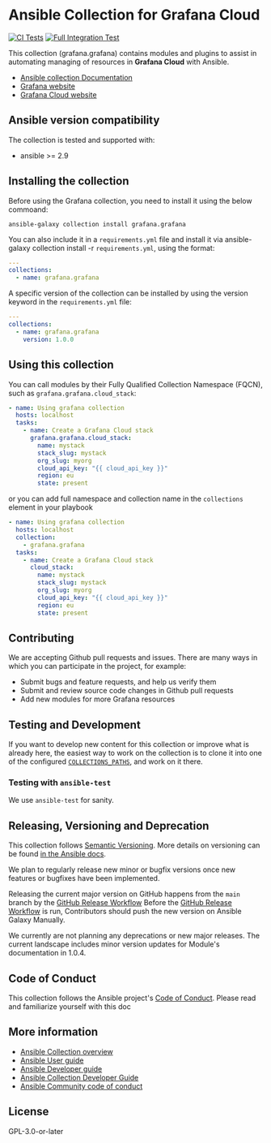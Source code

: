 # Ansible Collection for Grafana Cloud

[![CI Tests](https://github.com/grafana/grafana-ansible-collection/actions/workflows/ci-test.yml/badge.svg)](https://github.com/grafana/grafana-ansible-collection/actions/workflows/ci-test.yml)
[![Full Integration Test](https://github.com/grafana/grafana-ansible-collection/actions/workflows/full-integration-test.yml/badge.svg?branch=main)](https://github.com/grafana/grafana-ansible-collection/actions/workflows/full-integration-test.yml)

This collection (grafana.grafana) contains modules and plugins to assist in automating managing of resources in <b>Grafana Cloud</b> with Ansible.

- [Ansible collection Documentation](https://grafana.github.io/grafana-ansible-collection/)
- [Grafana website](https://grafana.com)
- [Grafana Cloud website](https://grafana.com/products/cloud/)

## Ansible version compatibility
The collection is tested and supported with:

* ansible >= 2.9

## Installing the collection

Before using the Grafana collection, you need to install it using the below commoand:

```shell
ansible-galaxy collection install grafana.grafana
```

You can also include it in a `requirements.yml` file and install it via ansible-galaxy collection install -r `requirements.yml`, using the format:

```yaml
---
collections:
  - name: grafana.grafana
```
A specific version of the collection can be installed by using the version keyword in the `requirements.yml` file:

```yaml
---
collections:
  - name: grafana.grafana
    version: 1.0.0
```
## Using this collection

You can call modules by their Fully Qualified Collection Namespace (FQCN), such as `grafana.grafana.cloud_stack`:
```yaml
- name: Using grafana collection
  hosts: localhost
  tasks:
    - name: Create a Grafana Cloud stack
      grafana.grafana.cloud_stack:
        name: mystack
        stack_slug: mystack
        org_slug: myorg
        cloud_api_key: "{{ cloud_api_key }}"
        region: eu
        state: present
```

or you can add full namespace and collection name in the `collections` element in your playbook
```yaml
- name: Using grafana collection
  hosts: localhost
  collection:
    - grafana.grafana
  tasks:
    - name: Create a Grafana Cloud stack
      cloud_stack:
        name: mystack
        stack_slug: mystack
        org_slug: myorg
        cloud_api_key: "{{ cloud_api_key }}"
        region: eu
        state: present
```

## Contributing
We are accepting Github pull requests and issues. There are many ways in which you can participate in the project, for example:

* Submit bugs and feature requests, and help us verify them
* Submit and review source code changes in Github pull requests
* Add new modules for more Grafana resources

## Testing and Development

If you want to develop new content for this collection or improve what is already
here, the easiest way to work on the collection is to clone it into one of the configured
[`COLLECTIONS_PATHS`](https://docs.ansible.com/ansible/latest/reference_appendices/config.html#collections-paths),
and work on it there.

### Testing with `ansible-test`

We use `ansible-test` for sanity.

## Releasing, Versioning and Deprecation

This collection follows [Semantic Versioning](https://semver.org/). More details on versioning can be found [in the Ansible docs](https://docs.ansible.com/ansible/latest/dev_guide/developing_collections.html#collection-versions).

We plan to regularly release new minor or bugfix versions once new features or bugfixes have been implemented.

Releasing the current major version on GitHub happens from the `main` branch by the [GitHub Release Workflow](https://github.com/grafana/grafana-ansible-collection/blob/main/.github/workflows/release.yml)
Before the [GitHub Release Workflow](https://github.com/grafana/grafana-ansible-collection/blob/main/.github/workflows/release.yml) is run, Contributors should push the new version on Ansible Galaxy Manually.

We currently are not planning any deprecations or new major releases. The current landscape includes minor version updates for Module's documentation in 1.0.4.

## Code of Conduct
This collection follows the Ansible project's [Code of Conduct](https://docs.ansible.com/ansible/devel/community/code_of_conduct.html). Please read and familiarize yourself with this doc

## More information

- [Ansible Collection overview](https://github.com/ansible-collections/overview)
- [Ansible User guide](https://docs.ansible.com/ansible/latest/user_guide/index.html)
- [Ansible Developer guide](https://docs.ansible.com/ansible/latest/dev_guide/index.html)
- [Ansible Collection Developer Guide](https://docs.ansible.com/ansible/devel/dev_guide/developing_collections.html)
- [Ansible Community code of conduct](https://docs.ansible.com/ansible/latest/community/code_of_conduct.html)

## License

GPL-3.0-or-later
